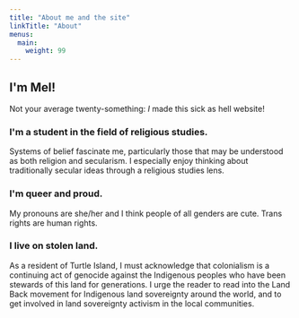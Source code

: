 ```yaml
---
title: "About me and the site"
linkTitle: "About"
menus:
  main:
    weight: 99
---
```


## I'm Mel!

Not your average twenty-something: _I_ made this sick as hell website!

### I'm a student in the field of religious studies.

Systems of belief fascinate me, particularly those that may be understood as both religion and secularism. I especially enjoy thinking about traditionally secular ideas through a religious studies lens.

### I'm queer and proud.

My pronouns are she/her and I think people of all genders are cute. Trans rights are human rights.

### I live on stolen land.

As a resident of Turtle Island, I must acknowledge that colonialism is a continuing act of genocide against the Indigenous peoples who have been stewards of this land for generations. I urge the reader to read into the Land Back movement for Indigenous land sovereignty around the world, and to get involved in land sovereignty activism in the local communities.
